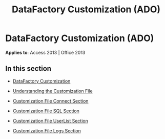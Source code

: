 ﻿---
title: DataFactory Customization (ADO)
TOCTitle: DataFactory Customization
ms:assetid: 35e92934-f7e7-4cd3-ae88-474c927daf68
ms:mtpsurl: https://msdn.microsoft.com/library/JJ249117(v=office.15)
ms:contentKeyID: 48544156
ms.date: 09/18/2015
mtps_version: v=office.15
---

# DataFactory Customization (ADO)


**Applies to**: Access 2013 | Office 2013

## In this section

  - [DataFactory Customization](datafactory-customization.md)

  - [Understanding the Customization File](understanding-the-customization-file.md)

  - [Customization File Connect Section](customization-file-connect-section.md)

  - [Customization File SQL Section](customization-file-sql-section.md)

  - [Customization File UserList Section](customization-file-userlist-section.md)

  - [Customization File Logs Section](customization-file-logs-section.md)

